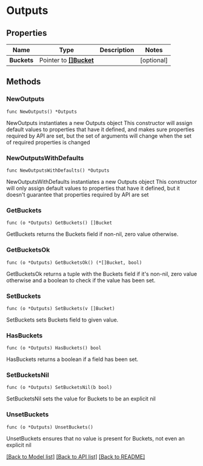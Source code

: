 # Outputs

## Properties

Name | Type | Description | Notes
------------ | ------------- | ------------- | -------------
**Buckets** | Pointer to [**[]Bucket**](Bucket.md) |  | [optional] 

## Methods

### NewOutputs

`func NewOutputs() *Outputs`

NewOutputs instantiates a new Outputs object
This constructor will assign default values to properties that have it defined,
and makes sure properties required by API are set, but the set of arguments
will change when the set of required properties is changed

### NewOutputsWithDefaults

`func NewOutputsWithDefaults() *Outputs`

NewOutputsWithDefaults instantiates a new Outputs object
This constructor will only assign default values to properties that have it defined,
but it doesn't guarantee that properties required by API are set

### GetBuckets

`func (o *Outputs) GetBuckets() []Bucket`

GetBuckets returns the Buckets field if non-nil, zero value otherwise.

### GetBucketsOk

`func (o *Outputs) GetBucketsOk() (*[]Bucket, bool)`

GetBucketsOk returns a tuple with the Buckets field if it's non-nil, zero value otherwise
and a boolean to check if the value has been set.

### SetBuckets

`func (o *Outputs) SetBuckets(v []Bucket)`

SetBuckets sets Buckets field to given value.

### HasBuckets

`func (o *Outputs) HasBuckets() bool`

HasBuckets returns a boolean if a field has been set.

### SetBucketsNil

`func (o *Outputs) SetBucketsNil(b bool)`

 SetBucketsNil sets the value for Buckets to be an explicit nil

### UnsetBuckets
`func (o *Outputs) UnsetBuckets()`

UnsetBuckets ensures that no value is present for Buckets, not even an explicit nil

[[Back to Model list]](../README.md#documentation-for-models) [[Back to API list]](../README.md#documentation-for-api-endpoints) [[Back to README]](../README.md)



